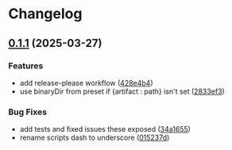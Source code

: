 # Changelog

## [0.1.1](https://github.com/tkk2112/cmake-builder/compare/v0.1.0...v0.1.1) (2025-03-27)


### Features

* add release-please workflow ([428e4b4](https://github.com/tkk2112/cmake-builder/commit/428e4b46ad0a71445e33debffef76e5bf013d63b))
* use binaryDir from preset if {artifact : path} isn't set ([2833ef3](https://github.com/tkk2112/cmake-builder/commit/2833ef30844d7658b26ae367a3b6af5d13c9f47a))


### Bug Fixes

* add tests and fixed issues these exposed ([34a1655](https://github.com/tkk2112/cmake-builder/commit/34a16557e745efba32c99006f904fa64fea495ae))
* rename scripts dash to underscore ([015237d](https://github.com/tkk2112/cmake-builder/commit/015237de5ce57b4ed9648401faf5b0c88ccc6e33))
